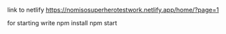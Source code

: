 link to netlify
https://nomisosuperherotestwork.netlify.app/home/?page=1

for starting write
npm install
npm start
